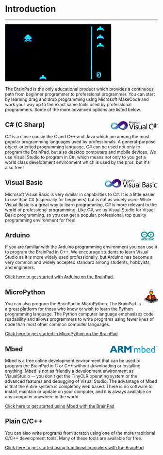 # Introduction
---
![Space Invaders](../images/space-invader.jpg)

The BrainPad is the only educational product which provides a continuous path from beginner programmer to professional programmer.  You can start by learning drag and drop programming using Microsoft MakeCode and work your way up to the exact same tools used by professional programmers.  Some of the more advanced options are listed below.

## C# (C Sharp) <img style="float: right;" src="images/csharp-logo.jpg">

C# is a close cousin the C and C++ and Java which are among the most popular programming languages used by professionals.  A general-purpose object-oriented programming language, C# can be used not only to program the BrainPad, but also desktop computers and mobile devices.  We use Visual Studio to program in C#, which means not only to you get a world class development environment which is used by the pros, but it's also free!

## Visual Basic <img style="float: right;" src="images/visual-basic-logo.jpg">

Microsoft Visual Basic is very similar in capabilities to C#.  It is a little easier to use than C# (especially for beginners) but is not as widely used.  While Visual Basic is a great way to learn programming, C# is more relevant to the world of professional programming.  Like C#, we us Visual Studio for Visual Basic programming, so you can get a popular, professional, top quality programming environment for free!

## Arduino <img style="float: right;" src="images/arduino-logo.png">
If you are familiar with the Arduino programming environment you can use it to program the BrainPad in C++.    We encourage students to learn Visual Studio as it is more widely used professionally, but Arduino has become a very common and widely accepted standard among students, hobbyists, and engineers.

[Click here to get started with Arduino on the BrainPad](arduino.md).

## MicroPython <img style="float: right;" src="images/micropython-logo.png">
You can also program the BrainPad in MicroPython.  The BrainPad is a great platform for those who know or wish to learn the Python programming language.  The Python computer language emphasizes code readability and allows programmers to write programs using fewer lines of code than most other common computer languages.

[Click here to get started in MicroPython on the BrainPad](micropython.md).

## Mbed <img style="float: right;" src="images/mbed-logo.png">
Mbed is a free online development environment that can be used to program the BrainPad in C or C++ without downloading or installing anything.  Mbed is not as friendly a development environment as VisualStudio -- you don't get the TinyCLR operating system or the advanced features and debugging of Visual Studio.  The advantage of Mbed is that the entire system is completely web based.  There is no software to install, maintain or update on your computer, and it is always available on any computer anywhere in the world.

[Click here to get started using Mbed with the BrainPad](mbed.md)

## Plain C/C++
You can also write programs from scratch using one of the more traditional C/C++ development tools.  Many of these tools are available for free.  

[Click here to get started using traditional compilers with the BrainPad](plain-coding.md)
